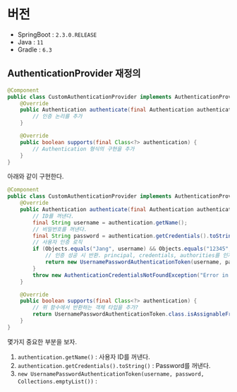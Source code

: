 # 버전
- SpringBoot : `2.3.0.RELEASE`
- Java : `11`
- Gradle : `6.3`

## AuthenticationProvider 재정의
```java
@Component
public class CustomAuthenticationProvider implements AuthenticationProvider {
    @Override
    public Authentication authenticate(final Authentication authentication) throws AuthenticationException {
        // 인증 논리를 추가
    }

    @Override
    public boolean supports(final Class<?> authentication) {
        // Authentication 형식의 구현을 추가
    }
}
```

아래와 같이 구현한다.

```java
@Component
public class CustomAuthenticationProvider implements AuthenticationProvider {
    @Override
    public Authentication authenticate(final Authentication authentication) throws AuthenticationException {
        // ID를 꺼낸다.
        final String username = authentication.getName();
        // 비밀번호를 꺼낸다.
        final String password = authentication.getCredentials().toString();
        // 사용자 인증 로직
        if (Objects.equals("Jang", username) && Objects.equals("12345", password)) {
            // 인증 성공 시 반환. principal, credentials, authorities를 인자로 한 UsernamePasswordAuthenticationToken 객체 반환
            return new UsernamePasswordAuthenticationToken(username, password, Collections.emptyList());
        }
        throw new AuthenticationCredentialsNotFoundException("Error in authentication!");
    }

    @Override
    public boolean supports(final Class<?> authentication) {
        // 위 함수에서 반환하는 객체 타입을 추가?
        return UsernamePasswordAuthenticationToken.class.isAssignableFrom(authentication);
    }
}
```
몇가지 중요한 부분을 보자.

1. `authentication.getName()` : 사용자 ID를 꺼낸다.
2. `authentication.getCredentials().toString()` : Password를 꺼낸다.
3. `new UsernamePasswordAuthenticationToken(username, password, Collections.emptyList())` : 
